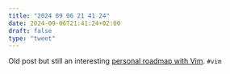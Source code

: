 ```yaml
---
title: "2024 09 06 21 41 24"
date: 2024-09-06T21:41:24+02:00
draft: false
type: "tweet"
---
```

Old post but still an interesting [personal roadmap with Vim](https://blog.trk.in.rs/2015/12/01/vim-tips/). `#vim`
